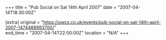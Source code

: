 +++
title = "Pub Social on Sat 14th April 2007"
date = "2007-04-14T18:30:00Z"

[extra]
original = "https://uwcs.co.uk/events/pub-social-on-sat-14th-april-2007-1474488993700/"    
end_time = "2007-04-14T22:00:00Z"
location = "N/A"
+++



